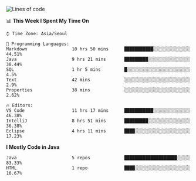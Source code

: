 <!--START_SECTION:waka-->
![Lines of code](https://img.shields.io/badge/From%20Hello%20World%20I%27ve%20Written-229977%20lines%20of%20code-blue)

📊 **This Week I Spent My Time On** 

```text
⌚︎ Time Zone: Asia/Seoul

💬 Programming Languages: 
Markdown                 10 hrs 50 mins      ███████████░░░░░░░░░░░░░░   44.51% 
Java                     9 hrs 21 mins       █████████░░░░░░░░░░░░░░░░   38.44% 
SQL                      1 hr 5 mins         █░░░░░░░░░░░░░░░░░░░░░░░░   4.5% 
Text                     42 mins             ░░░░░░░░░░░░░░░░░░░░░░░░░   2.9% 
Properties               38 mins             ░░░░░░░░░░░░░░░░░░░░░░░░░   2.62%

🔥 Editors: 
VS Code                  11 hrs 17 mins      ███████████░░░░░░░░░░░░░░   46.38% 
IntelliJ                 8 hrs 51 mins       █████████░░░░░░░░░░░░░░░░   36.38% 
Eclipse                  4 hrs 11 mins       ████░░░░░░░░░░░░░░░░░░░░░   17.23%

```

**I Mostly Code in Java** 

```text
Java                     5 repos             ████████████████████░░░░░   83.33% 
HTML                     1 repo              ████░░░░░░░░░░░░░░░░░░░░░   16.67%

```



<!--END_SECTION:waka-->
<!--
**cgkim449/cgkim449** is a ✨ _special_ ✨ repository because its `README.md` (this file) appears on your GitHub profile.

Here are some ideas to get you started:

- 🔭 I’m currently working on ...
- 🌱 I’m currently learning ...
- 👯 I’m looking to collaborate on ...
- 🤔 I’m looking for help with ...
- 💬 Ask me about ...
- 📫 How to reach me: ...
- 😄 Pronouns: ...
- ⚡ Fun fact: ...
-->
